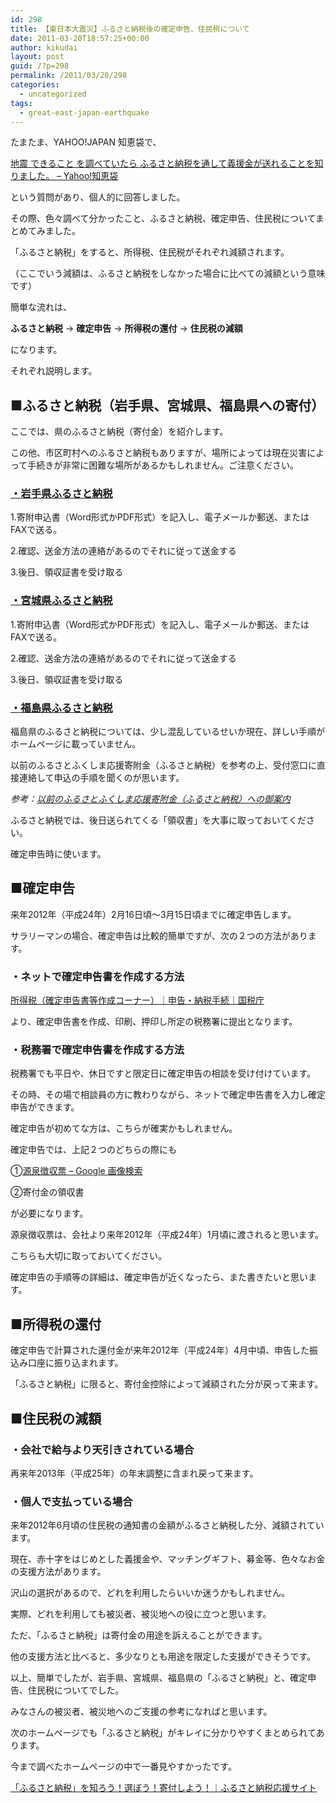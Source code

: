 ```yaml
---
id: 298
title: 【東日本大震災】ふるさと納税後の確定申告、住民税について
date: 2011-03-20T18:57:25+00:00
author: kikudai
layout: post
guid: /?p=298
permalink: /2011/03/20/298
categories:
  - uncategorized
tags:
  - great-east-japan-earthquake
---
```

たまたま、YAHOO!JAPAN 知恵袋で、

<a href="http://bit.ly/fltO08" rel="nofollow">地震 できること を調べていたら ふるさと納税を通して義援金が送れることを知りました。 &#8211; Yahoo!知恵袋</a>

という質問があり、個人的に回答しました。

その際、色々調べて分かったこと、ふるさと納税、確定申告、住民税についてまとめてみました。

「ふるさと納税」をすると、所得税、住民税がそれぞれ減額されます。
  
（ここでいう減額は、ふるさと納税をしなかった場合に比べての減額という意味です）

簡単な流れは、

**ふるさと納税** → **確定申告** → **所得税の還付** → **住民税の減額**

になります。

それぞれ説明します。

## ■ふるさと納税（岩手県、宮城県、福島県への寄付）

ここでは、県のふるさと納税（寄付金）を紹介します。
  
この他、市区町村へのふるさと納税もありますが、場所によっては現在災害によって手続きが非常に困難な場所があるかもしれません。ご注意ください。

### <a href="http://bit.ly/fc21RV" rel="nofollow">・岩手県ふるさと納税</a>

1.寄附申込書（Word形式かPDF形式）を記入し、電子メールか郵送、またはFAXで送る。
  
2.確認、送金方法の連絡があるのでそれに従って送金する
  
3.後日、領収証書を受け取る

### <a href="http://bit.ly/gI1pKS" rel="nofollow">・宮城県ふるさと納税</a>

1.寄附申込書（Word形式かPDF形式）を記入し、電子メールか郵送、またはFAXで送る。
  
2.確認、送金方法の連絡があるのでそれに従って送金する
  
3.後日、領収証書を受け取る

### <a href="http://bit.ly/emtLme" rel="nofollow">・福島県ふるさと納税</a>

福島県のふるさと納税については、少し混乱しているせいか現在、詳しい手順がホームページに載っていません。
  
以前のふるさとふくしま応援寄附金（ふるさと納税）を参考の上、受付窓口に直接連絡して申込の手順を聞くのが思います。

_参考：<a href="http://bit.ly/f4CZVK" rel="nofollow">以前のふるさとふくしま応援寄附金（ふるさと納税）への御案内</a>_

ふるさと納税では、後日送られてくる「領収書」を大事に取っておいてください。
  
確定申告時に使います。

## ■確定申告

来年2012年（平成24年）2月16日頃～3月15日頃までに確定申告します。
  
サラリーマンの場合、確定申告は比較的簡単ですが、次の２つの方法があります。

### ・ネットで確定申告書を作成する方法

<a href="http://bit.ly/eS484o" rel="nofollow">所得税（確定申告書等作成コーナー）｜申告・納税手続｜国税庁</a>

より、確定申告書を作成、印刷、押印し所定の税務署に提出となります。

### ・税務署で確定申告書を作成する方法

税務署でも平日や、休日ですと限定日に確定申告の相談を受け付けています。
  
その時、その場で相談員の方に教わりながら、ネットで確定申告書を入力し確定申告ができます。
  
確定申告が初めてな方は、こちらが確実かもしれません。

確定申告では、上記２つのどちらの際にも

①<a href="http://bit.ly/hDCC20" rel="nofollow">源泉徴収票 &#8211; Google 画像検索</a>
  
②寄付金の領収書

が必要になります。
  
源泉徴収票は、会社より来年2012年（平成24年）1月頃に渡されると思います。
  
こちらも大切に取っておいてください。

確定申告の手順等の詳細は、確定申告が近くなったら、また書きたいと思います。

## ■所得税の還付

確定申告で計算された還付金が来年2012年（平成24年）4月中頃、申告した振込み口座に振り込まれます。
  
「ふるさと納税」に限ると、寄付金控除によって減額された分が戻って来ます。

## ■住民税の減額

### ・会社で給与より天引きされている場合

再来年2013年（平成25年）の年末調整に含まれ戻って来ます。

### ・個人で支払っている場合

来年2012年6月頃の住民税の通知書の金額がふるさと納税した分、減額されています。

現在、赤十字をはじめとした義援金や、マッチングギフト、募金等、色々なお金の支援方法があります。
  
沢山の選択があるので、どれを利用したらいいか迷うかもしれません。

実際、どれを利用しても被災者、被災地への役に立つと思います。
  
ただ、「ふるさと納税」は寄付金の用途を訴えることができます。
  
他の支援方法と比べると、多少なりとも用途を限定した支援ができそうです。

以上、簡単でしたが、岩手県、宮城県、福島県の「ふるさと納税」と、確定申告、住民税についてでした。
  
みなさんの被災者、被災地へのご支援の参考になればと思います。

次のホームページでも「ふるさと納税」がキレイに分かりやすくまとめられてあります。
  
今まで調べたホームページの中で一番見やすかったです。

<a href="http://bit.ly/i2pofZ" rel="nofollow">「ふるさと納税」を知ろう！選ぼう！寄付しよう！｜ふるさと納税応援サイト</a>